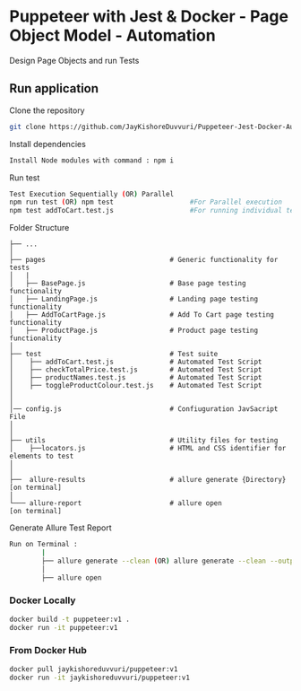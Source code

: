 # Puppeteer with Jest & Docker - Page Object Model - Automation

Design Page Objects and run Tests

## Run application

Clone the repository

```bash
git clone https://github.com/JayKishoreDuvvuri/Puppeteer-Jest-Docker-Automation-Framework
```

Install dependencies

```bash
Install Node modules with command : npm i
```

Run test

```bash
Test Execution Sequentially (OR) Parallel
npm run test (OR) npm test                   #For Parallel execution
npm test addToCart.test.js                   #For running individual test
```

Folder Structure

    ├── ...
    │
    ├── pages                               # Generic functionality for tests
    │   |
    │   ├── BasePage.js                     # Base page testing functionality
    │   ├── LandingPage.js                  # Landing page testing functionality
    │   ├── AddToCartPage.js                # Add To Cart page testing functionality
    │   ├── ProductPage.js                  # Product page testing functionality
    │
    ├── test                                # Test suite
    │    ├── addToCart.test.js              # Automated Test Script
    │    ├── checkTotalPrice.test.js        # Automated Test Script
    │    ├── productNames.test.js           # Automated Test Script
    │    ├── toggleProductColour.test.js    # Automated Test Script
    │
    │
    │── config.js                           # Confiuguration JavSacript File
    │
    │
    ├── utils                               # Utility files for testing
    │    ├──locators.js                     # HTML and CSS identifier for elements to test
    │
    │
    ├──  allure-results                     # allure generate {Directory} [on terminal]
    │
    └─── allure-report                      # allure open                 [on terminal]

Generate Allure Test Report

```bash
Run on Terminal :
        |
        ├── allure generate --clean (OR) allure generate --clean --output allure-report  
        │
        ├── allure open
```

### Docker Locally
```bash
docker build -t puppeteer:v1 .
docker run -it puppeteer:v1      
```

### From Docker Hub
```bash
docker pull jaykishoreduvvuri/puppeteer:v1   
docker run -it jaykishoreduvvuri/puppeteer:v1      
```
